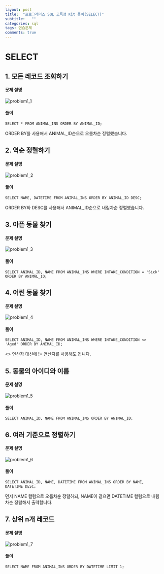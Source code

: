 ```yaml
---
layout: post
title:  "프로그래머스 SQL 고득점 Kit 풀이(SELECT)"
subtitle:   ""
categories: sql
tags: 연습문제
comments: true
---
```


# SELECT

## 1. 모든 레코드 조회하기
#### 문제 설명
![problem1_1](../../../../assets/img/sql/problem1_1.PNG)
#### 풀이
`SELECT * FROM ANIMAL_INS ORDER BY ANIMAL_ID;`

ORDER BY를 사용해서 ANIMAL_ID순으로 오름차순 정렬했습니다.


## 2. 역순 정렬하기
#### 문제 설명
![problem1_2](../../../../assets/img/sql/problem1_2.PNG)
#### 풀이
`SELECT NAME, DATETIME FROM ANIMAL_INS ORDER BY ANIMAL_ID DESC;`

ORDER BY와 DESC를 사용해서 ANIMAL_ID순으로 내림차순 정렬했습니다.


## 3. 아픈 동물 찾기
#### 문제 설명
![problem1_3](../../../../assets/img/sql/problem1_3.PNG)
#### 풀이
`SELECT ANIMAL_ID, NAME FROM ANIMAL_INS WHERE INTAKE_CONDITION = 'Sick' ORDER BY ANIMAL_ID;`


## 4. 어린 동물 찾기
#### 문제 설명
![problem1_4](../../../../assets/img/sql/problem1_4.PNG)
#### 풀이
`SELECT ANIMAL_ID, NAME FROM ANIMAL_INS WHERE INTAKE_CONDITION <> 'Aged' ORDER BY ANIMAL_ID;`

<> 연산자 대신에 != 연산자를 사용해도 됩니다.


## 5. 동물의 아이디와 이름
#### 문제 설명
![problem1_5](../../../../assets/img/sql/problem1_5.PNG)
#### 풀이
`SELECT ANIMAL_ID, NAME FROM ANIMAL_INS ORDER BY ANIMAL_ID;`


## 6. 여러 기준으로 정렬하기
#### 문제 설명
![problem1_6](../../../../assets/img/sql/problem1_6.PNG)
#### 풀이
`SELECT ANIMAL_ID, NAME, DATETIME FROM ANIMAL_INS ORDER BY NAME, DATETIME DESC;`

먼저 NAME 컬럼으로 오름차순 정렬하되, NAME이 같으면 DATETIME 컬럼으로 내림차순 정렬해서 출력합니다.


## 7. 상위 n개 레코드
#### 문제 설명
![problem1_7](../../../../assets/img/sql/problem1_7.PNG)
#### 풀이
`SELECT NAME FROM ANIMAL_INS ORDER BY DATETIME LIMIT 1;`

